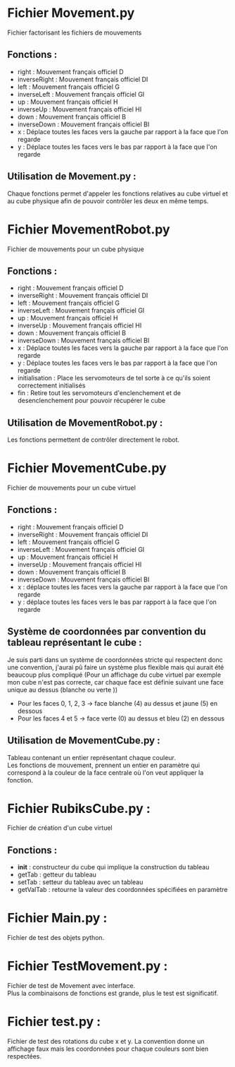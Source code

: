 # Fichier Movement.py

Fichier factorisant les fichiers de mouvements

Fonctions :
-

  * right : Mouvement français officiel D
  * inverseRight : Mouvement français officiel DI
  * left : Mouvement français officiel G
  * inverseLeft : Mouvement français officiel GI
  * up : Mouvement français officiel H
  * inverseUp : Mouvement français officiel HI
  * down : Mouvement français officiel B
  * inverseDown : Mouvement français officiel BI
  * x : Déplace toutes les faces vers la gauche par rapport à la face que l'on regarde
  * y : Déplace toutes les faces vers le bas par rapport à la face que l'on regarde

Utilisation de Movement.py :
-

Chaque fonctions permet d'appeler les fonctions relatives au cube virtuel et au cube physique afin de pouvoir contrôler les deux en même temps.  

# Fichier MovementRobot.py

Fichier de mouvements pour un cube physique

Fonctions :
-

  * right : Mouvement français officiel D
  * inverseRight : Mouvement français officiel DI
  * left : Mouvement français officiel G
  * inverseLeft : Mouvement français officiel GI
  * up : Mouvement français officiel H
  * inverseUp : Mouvement français officiel HI
  * down : Mouvement français officiel B
  * inverseDown : Mouvement français officiel BI
  * x : Déplace toutes les faces vers la gauche par rapport à la face que l'on regarde
  * y : Déplace toutes les faces vers le bas par rapport à la face que l'on regarde
  * initialisation : Place les servomoteurs de tel sorte à ce qu'ils soient correctement initialisés
  * fin : Retire tout les servomoteurs d'enclenchement et de desenclenchement pour pouvoir récupérer le cube

Utilisation de MovementRobot.py :
-

Les fonctions permettent de contrôler directement le robot.   

# Fichier MovementCube.py

Fichier de mouvements pour un cube virtuel

Fonctions :
-

  * right : Mouvement français officiel D
  * inverseRight : Mouvement français officiel DI
  * left : Mouvement français officiel G
  * inverseLeft : Mouvement français officiel GI
  * up : Mouvement français officiel H
  * inverseUp : Mouvement français officiel HI
  * down : Mouvement français officiel B
  * inverseDown : Mouvement français officiel BI
  * x : déplace toutes les faces vers la gauche par rapport à la face que l'on regarde
  * y : déplace toutes les faces vers le bas par rapport à la face que l'on regarde

Système de coordonnées par convention du tableau représentant le cube :
-

Je suis parti dans un système de coordonnées stricte qui respectent donc une
convention, j'aurai pû faire un système plus flexible mais qui aurait été
beaucoup plus compliqué
(Pour un affichage du cube virtuel par exemple mon cube n'est pas correcte,
car chaque face est définie suivant une face unique au dessus (blanche ou verte ))  

  * Pour les faces 0, 1, 2, 3 -> face blanche (4) au dessus et jaune (5) en dessous
  * Pour les faces 4 et 5 -> face verte (0) au dessus et bleu (2) en dessous

Utilisation de MovementCube.py :
-

Tableau contenant un entier représentant chaque couleur.  
Les fonctions de mouvement, prennent un entier en paramètre qui correspond à la couleur de la face centrale où l'on veut appliquer la fonction.  

# Fichier RubiksCube.py :

Fichier de création d'un cube virtuel

Fonctions :
-

  * __init__ : constructeur du cube qui implique la construction du tableau
  * getTab : getteur du tableau
  * setTab : setteur du tableau avec un tableau
  * getValTab : retourne la valeur des coordonnées spécifiées en paramètre

# Fichier Main.py :

Fichier de test des objets python.

# Fichier TestMovement.py :

Fichier de test de Movement avec interface.  
Plus la combinaisons de fonctions est grande, plus le test est significatif.

# Fichier test.py :

Fichier de test des rotations du cube x et y.
La convention donne un affichage faux mais les coordonnées pour chaque couleurs sont bien respectées.     
